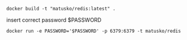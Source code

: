     docker build -t "matusko/redis:latest" .
    
insert correct password $PASSWORD
    
    docker run -e PASSWORD='$PASSWORD' -p 6379:6379 -t matusko/redis
